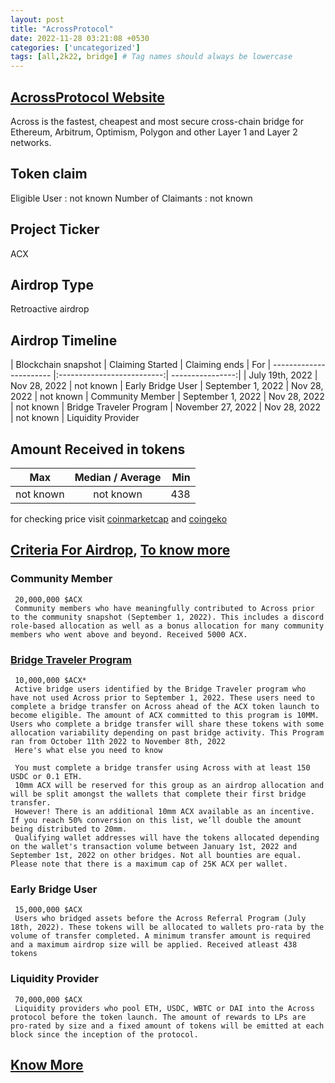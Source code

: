 ```yaml
---
layout: post
title: "AcrossProtocol"
date: 2022-11-28 03:21:08 +0530
categories: ['uncategorized']
tags: [all,2k22, bridge] # Tag names should always be lowercase
---
```




## [AcrossProtocol Website](https://across.to/)

 Across is the fastest, cheapest and most secure cross-chain bridge for Ethereum, Arbitrum, Optimism, Polygon and other Layer 1 and Layer 2 networks.

## Token claim

Eligible User : not known
Number of Claimants : not known

## Project Ticker

ACX

## Airdrop Type

Retroactive airdrop

## Airdrop Timeline

| Blockchain snapshot     | Claiming Started           | Claiming ends    | For
| ----------------------- |:--------------------------:| ----------------:|
|  July 19th, 2022        |       Nov 28, 2022           |   not known    | Early Bridge User
|  September 1, 2022      |       Nov 28, 2022           |   not known    | Community Member
|  September 1, 2022      |      Nov 28, 2022           |   not known    | Bridge Traveler Program
|  November 27, 2022      |       Nov 28, 2022           |   not known    | Liquidity Provider

## Amount Received in tokens  

| Max        |    Median / Average  |       Min    |
| ---------- |:--------------------:| ------------:|
| not known  |     not known        |  438         |

for checking price visit [coinmarketcap](https://coinmarketcap.com/currencies/across-protocol) and [coingeko](https://www.coingecko.com/en/coins/across-protocol)

## [Criteria For Airdrop](https://across.to/airdrop), [To know more](https://web.archive.org/web/20221018192413/https://docs.across.to/v2/airdrop-and-token-faq)

### Community Member

     20,000,000 $ACX
     Community members who have meaningfully contributed to Across prior to the community snapshot (September 1, 2022). This includes a discord role-based allocation as well as a bonus allocation for many community members who went above and beyond. Received 5000 ACX.

### [Bridge Traveler Program](https://web.archive.org/web/20221012151506/https://docs.across.to/v2/bridge-traveler-program)

     10,000,000 $ACX*
     Active bridge users identified by the Bridge Traveler program who have not used Across prior to September 1, 2022. These users need to complete a bridge transfer on Across ahead of the ACX token launch to become eligible. The amount of ACX committed to this program is 10MM. Users who complete a bridge transfer will share these tokens with some allocation variability depending on past bridge activity. This Program ran from October 11th 2022 to November 8th, 2022
     Here's what else you need to know

     You must complete a bridge transfer using Across with at least 150 USDC or 0.1 ETH.
     10mm ACX will be reserved for this group as an airdrop allocation and will be split amongst the wallets that complete their first bridge transfer.
     However! There is an additional 10mm ACX available as an incentive. If you reach 50% conversion on this list, we’ll double the amount being distributed to 20mm.
     Qualifying wallet addresses will have the tokens allocated depending on the wallet's transaction volume between January 1st, 2022 and September 1st, 2022 on other bridges. Not all bounties are equal. Please note that there is a maximum cap of 25K ACX per wallet.

### Early Bridge User

     15,000,000 $ACX
     Users who bridged assets before the Across Referral Program (July 18th, 2022). These tokens will be allocated to wallets pro-rata by the volume of transfer completed. A minimum transfer amount is required and a maximum airdrop size will be applied. Received atleast 438 tokens 

### Liquidity Provider

     70,000,000 $ACX
     Liquidity providers who pool ETH, USDC, WBTC or DAI into the Across protocol before the token launch. The amount of rewards to LPs are pro-rated by size and a fixed amount of tokens will be emitted at each block since the inception of the protocol.

## [Know More](https://docs.across.to/token/allocations)
